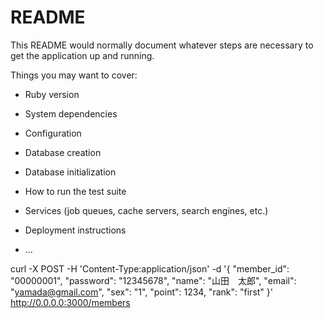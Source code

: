# README

This README would normally document whatever steps are necessary to get the
application up and running.

Things you may want to cover:

* Ruby version

* System dependencies

* Configuration

* Database creation

* Database initialization

* How to run the test suite

* Services (job queues, cache servers, search engines, etc.)

* Deployment instructions

* ...

curl -X POST -H 'Content-Type:application/json' -d '{ "member_id": "00000001", "password": "12345678", "name": "山田　太郎", "email": "yamada@gmail.com", "sex": "1", "point": 1234, "rank": "first" }' http://0.0.0.0:3000/members
